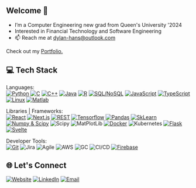   ## Welcome 👋
- I’m a Computer Engineering new grad from Queen's University '2024
- Interested in Financial Technology and Software Engineering
- 📫 Reach me at dylan-hans@outlook.com
  
Check out my [Portfolio.](https://github.com/dylanhans?tab=repositories)
## 💻 Tech Stack
Languages: <br>
[![Python](https://img.shields.io/badge/Python-3776AB?logo=python&logoColor=fff)](#) [![C](https://img.shields.io/badge/C-00599C?logo=c&logoColor=white)](#) [![C++](https://img.shields.io/badge/C++-%2300599C.svg?logo=c%2B%2B&logoColor=white)](#) [![Java](https://img.shields.io/badge/Java-%23ED8B00.svg?logo=openjdk&logoColor=white)](#) [![R](https://img.shields.io/badge/R-%23276DC3.svg?logo=r&logoColor=white)](#)
 [![SQL/NoSQL](https://img.shields.io/badge/SQL/NoSQL-%2307405e.svg?logo=sqlite&logoColor=white)](#) [![JavaScript](https://img.shields.io/badge/JavaScript-F7DF1E?logo=javascript&logoColor=000)](#) [![TypeScript](https://img.shields.io/badge/TypeScript-3178C6?logo=typescript&logoColor=fff)](#) <br> [![Linux](https://img.shields.io/badge/Linux-FCC624?logo=linux&logoColor=black)](#) [![Matlab](https://img.shields.io/badge/Matlab-404040?logo=perforce&logoColor=fff)](#)

Libraries | Frameworks: <br>
[![React](https://img.shields.io/badge/React-%2320232a.svg?logo=react&logoColor=%2361DAFB)](#) [![Next.js](https://img.shields.io/badge/Next.js-black?logo=next.js&logoColor=white)](#) [![REST](https://img.shields.io/badge/REST-009485.svg?logo=fastapi&logoColor=white)](#) [![Tensorflow](https://img.shields.io/badge/Tensorflow-e95420?logo=snapcraft&logoColor=fff)](#)  [![Pandas](https://img.shields.io/badge/Pandas-3775A9?logo=pypi&logoColor=fff)](#)
[![SkLearn](https://img.shields.io/badge/SkLearn-000?logo=almalinux&logoColor=fff)](#) <br> [![Numpy & Scipy](https://img.shields.io/badge/Numpy&Scipy-3776AB?logo=python&logoColor=fff)](#) ![Scipy](https://img.shields.io/badge/SciPy-%230C55A5.svg?style=for-the-badge&logo=scipy&logoColor=%white) ![MatPlotLib](https://img.shields.io/badge/MatPlotLib-%2300000f.svg?style=for-the-badge&logo=MatPlotLib&logoColor=white) [![Docker](https://img.shields.io/badge/Docker-2496ED?logo=docker&logoColor=fff)](#) ![Kubernetes](https://img.shields.io/badge/Kubernetes-%2300000f.svg?style=for-the-badge&logo=Kubernetes&logoColor=white) [![Flask](https://img.shields.io/badge/Flask-000?logo=flask&logoColor=fff)](#) [![Svelte](https://img.shields.io/badge/Svelte-%23f1413d.svg?logo=svelte&logoColor=white)](#)


Developer Tools: <br>
[![Git](https://img.shields.io/badge/Git-F05032?logo=git&logoColor=fff)](#) ![Jira](https://img.shields.io/badge/Jira-%2300599C.svg?style=for-the-badge&logo=Jira&logoColor=white) ![Agile](https://img.shields.io/badge/Agile-%23EE4C2C.svg?style=for-the-badge&logo=Agile&logoColor=white) ![AWS](https://img.shields.io/badge/AWS-121013?style=for-the-badge&logo=AWS&logoColor=white) ![GC](https://img.shields.io/badge/GC-121013?style=for-the-badge&logo=GC&logoColor=white) ![CI/CD](https://img.shields.io/badge/CI/CD-121013?style=for-the-badge&logo=CI/CD&logoColor=white) 
[![Firebase](https://img.shields.io/badge/Firebase-039BE5?logo=Firebase&logoColor=white)](#)
## 🌐 Let's Connect <br>
[![Website](https://img.shields.io/badge/Website-%230077B5.svg?logo=Website&logoColor=black)](https://dylanhans.vercel.app/) 
[![LinkedIn](https://img.shields.io/badge/LinkedIn-%230077B5.svg?logo=linkedin&logoColor=white)](https://www.linkedin.com/in/dylanhans/) 
[![Email](https://img.shields.io/badge/Email-%230077B5.svg?logo=Email&logoColor=black)](mailto:dylan-hans@outlook.com) 
